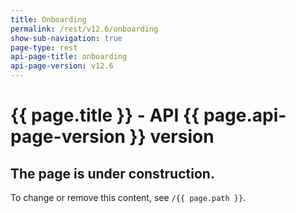 ```yaml
---
title: Onboarding
permalink: /rest/v12.6/onboarding
show-sub-navigation: true
page-type: rest
api-page-title: onboarding
api-page-version: v12.6
---
```


# {{ page.title }} - API {{ page.api-page-version }} version

## The page is under construction.
To change or remove this content, see `/{{ page.path }}`.
